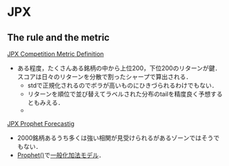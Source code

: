 # JPX

## The rule and the metric

[JPX Competition Metric Definition](https://www.kaggle.com/code/smeitoma/jpx-competition-metric-definition)

* ある程度，たくさんある銘柄の中から上位200，下位200のリターンが鍵．スコアは日々のリターンを分散で割ったシャープで算出される．
  * stdで正規化されるのでボラが高いものにひきづられるわけでもない．
  * リターンを順位で並び替えてラベルされた分布のtailを精度良く予想するともみえる．
  *  

[JPX Prophet Forecastig](https://www.kaggle.com/code/paulorzp/jpx-prophet-forecastig)

* 2000銘柄あるうち多くは強い相関が見受けられるがあるゾーンではそうでもない．
* [Prophet()](https://facebook.github.io/prophet/docs/quick_start.html#python-api)で[一般化加法モデル](https://peerj.com/preprints/3190/)．
